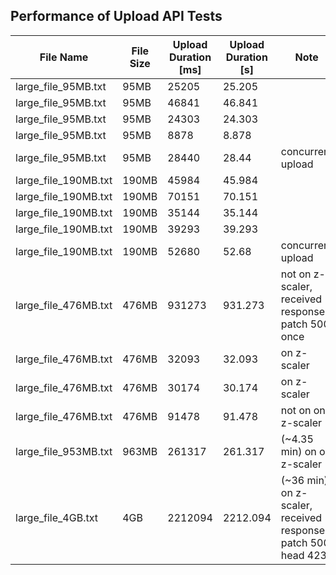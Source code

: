 ## Performance of Upload API Tests

|  File Name | File Size | Upload Duration [ms]  | Upload Duration [s]  | Note |
|---|---|---|---|---|   
|  large_file_95MB.txt  | 95MB | 25205    | 25.205   | |
|  large_file_95MB.txt  | 95MB | 46841    | 46.841   | |
|  large_file_95MB.txt  | 95MB | 24303    | 24.303   | |
|  large_file_95MB.txt  | 95MB | 8878     | 8.878    | |
|  large_file_95MB.txt  | 95MB | 28440    | 28.44   | concurrent upload |
|  large_file_190MB.txt | 190MB | 45984   | 45.984    | |
|  large_file_190MB.txt | 190MB | 70151   | 70.151    | |
|  large_file_190MB.txt | 190MB | 35144   | 35.144    | |
|  large_file_190MB.txt | 190MB | 39293   | 39.293    | |
|  large_file_190MB.txt | 190MB | 52680   | 52.68     | concurrent upload  |
|  large_file_476MB.txt | 476MB | 931273  | 931.273   | not on z-scaler, received response patch 500 once |
|  large_file_476MB.txt | 476MB | 32093   |  32.093   | on z-scaler |
|  large_file_476MB.txt | 476MB | 30174   |  30.174   | on z-scaler |
|  large_file_476MB.txt | 476MB | 91478   |  91.478   | not on on z-scaler |
|  large_file_953MB.txt | 963MB | 261317  | 261.317   | (~4.35 min) on on z-scaler |
|  large_file_4GB.txt   | 4GB   | 2212094 |  2212.094 | (~36 min) on z-scaler, received responses patch 500, head 423  |
